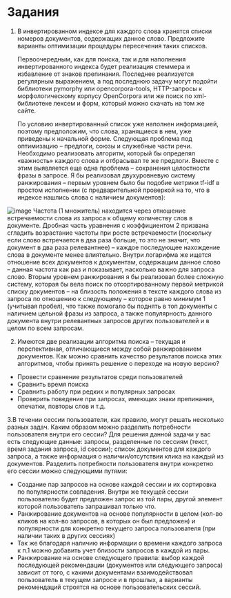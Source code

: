 # Задания

1. В инвертированном индексе для каждого слова хранятся списки номеров документов, содержащих данное слово. Предложите варианты оптимизации процедуры пересечения таких списков.

	Первоочередным, как для поиска, так и для наполнения инвертированного индекса будет реализация стеммера и избавление от знаков препинания. Последнее реализуется регулярным выражением, а под последнюю задачу могут подойти библиотеки pymorphy или opencorpora-tools, HTTP-запросы к морфологическому корпусу OpenCorpora или же поиск по xml-библиотеке лексем и форм, который можно скачать на том же сайте. 

	По условию инвертированный список уже наполнен информацией, поэтому предположим, что слова, хранящиеся в нем, уже приведены к начальной форме. Следующая проблема под оптимизацию – предлоги, союзы и служебные части речи. Необходимо реализовать алгоритм, который бы определял «важность» каждого слова и отбрасывал те же предлоги. Вместе с этим выявляется еще одна проблема – сохранения целостности фразы в запросе. Я бы реализовал двухуровневую систему ранжирования – первым уровнем было бы подобие метрики tf-idf в простом исполнении (с предварительной проверкой на то, что в индексе нашлись слова с наличием документов):	

![image](https://github.com/retardd/search_ranzh_hw/assets/53952373/5e3dc6de-9e6b-46bc-a6e9-00504bff71c4)
	Частота (1 множитель) находится через отношение встречаемости слова из запроса к общему количеству слов в документе. Дробная часть уравнения с коэффициентом 2 призвана сгладить возрастание частоты при росте встречаемости (поскольку если слово встречается в два раза больше, то это не значит, что документ в два раза релевантнее) – каждое последующее нахождение слова в документе менее влиятельно. Внутри логарифма же ищется отношение всех документов к документам, содержащим данное слово – данная частота как раз и показывает, насколько важно для запроса слово.
	Вторым уровнем ранжирования я бы реализовал более сложную систему, которая бы вела поиск по отсортированному первой метрикой списку документов – на близость положения в тексте каждого слова из запроса по отношению к следующему – которое равно минимум 1 (учитывая пробел), что также помогало бы поднять в топ документы с наличием цельной фразы из запроса, а также популярность данного документа внутри релевантных запросов других пользователей и в целом по всем запросам.

2. Имеются две реализации алгоритма поиска – текущая и перспективная, отличающиеся между собой ранжированием документов. Как можно сравнить качество результатов поиска этих алгоритмов, чтобы принять решение о переходе на новую версию?


- Провести сравнение результатов среди пользователей
- Сравнить время поиска
- Сравнить работу при редких и популярных запросах
- Проверить поведение при запросах, имеющих знаки препинания, опечатки, повторы слов и т.д.

3.В течении сессии пользователи, как правило, могут решать несколько разных задач. Каким образом можно разделить потребности пользователя внутри его сессии?
Для решения данной задачи у вас есть следующие данные:
	запросы, разделенные по сессиям (текст, время задания запроса, id сессии);
	список документов для каждого запроса, а также информация о наличии/отсутствии клика на каждый из документов.
Разделить потребности пользователя внутри конкретно его сессии можно следующими путями:


- Создание пар запросов на основе каждой сессии и их сортировка по популярности совпадения. Внутри же текущей сессии пользователю будет предложен запрос из той пары, другой элемент которой пользователь запрашивал только что.
- Ранжирование документов на основе популярности в целом (кол-во кликов на кол-во запросов, в которых он был предложен) и популярности для конкретно текущего запроса пользователя (при наличии таких в других сессиях)
- Так же благодаря наличию информации о времени каждого запроса к п.1 можно добавить учет близости запросов в каждой из пары.
- Ранжирование на основе следующего правила: выбор каждой последующей рекомендации (документов или следующего запроса) зависит от того, с какими документами взаимодействовал пользователь в текущем запросе и в прошлых, а варианты рекомендаций строятся на основе пользовательских сессий.
